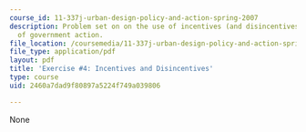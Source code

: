 ```yaml
---
course_id: 11-337j-urban-design-policy-and-action-spring-2007
description: Problem set on on the use of incentives (and disincentives) as tools
  of government action.
file_location: /coursemedia/11-337j-urban-design-policy-and-action-spring-2007/2460a7dad9f80897a5224f749a039806_exercise4.pdf
file_type: application/pdf
layout: pdf
title: 'Exercise #4: Incentives and Disincentives'
type: course
uid: 2460a7dad9f80897a5224f749a039806

---
```

None